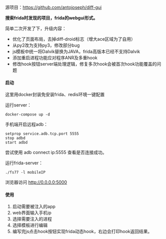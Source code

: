 源项目：https://github.com/antojoseph/diff-gui

**搜索frida时发现的项目，frida的webgui形式。**

简单二次开发了下，升级内容：

* 优化了页面布局，去掉diff-droid标志（增大ace区域为了自用）
* 从py2改为支持py3，修改部分bug
* js模板中统一将Dalvik替换为JAVA，frida高版本已经不支持Dalvik
* 添加重启进程功能应对程序ANR及多重hook
* 修改hook按钮server端处理逻辑，修复多次hook会被首次hook功能覆盖的问题

#### 启动

这里用docker封装免安装frida、redis环境一键配置

运行server：

```
docker-compose up -d
```

手机端开启远程adb：

```
setprop service.adb.tcp.port 5555
stop adbd
start adbd
```
尝试使用 adb connect ip:5555 查看是否连接成功。

运行frida-server：

```
./fs77 -l mobileIP
```

浏览器访问 http://0.0.0.0:5000

#### 使用

1. 启动需要被注入的app
2. web界面输入手机ip
3. 选择需要注入的进程
4. 选择模板进行编辑
5. 编写完js点击hook按钮实现frida动态hook，右边会打印hook返回结果。